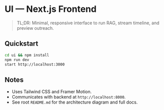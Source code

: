 # UI — Next.js Frontend

> TL;DR: Minimal, responsive interface to run RAG, stream timeline, and preview outreach.

## Quickstart

```bash
cd ui && npm install
npm run dev
start http://localhost:3000
```

## Notes
- Uses Tailwind CSS and Framer Motion.
- Communicates with backend at `http://localhost:8000`.
- See root `README.md` for the architecture diagram and full docs.

